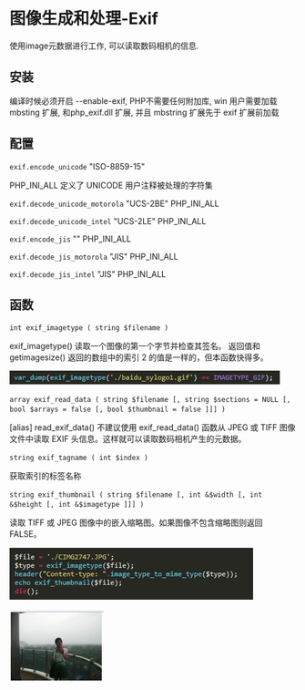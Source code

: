 # 图像生成和处理-Exif

使用image元数据进行工作, 可以读取数码相机的信息.


## 安装

编译时候必须开启 --enable-exif, PHP不需要任何附加库, win 用户需要加载 mbsting 扩展, 和php_exif.dll 扩展, 并且 mbstring 扩展先于 exif 扩展前加载

## 配置

`exif.encode_unicode` "ISO-8859-15" 

PHP_INI_ALL 定义了 UNICODE 用户注释被处理的字符集

`exif.decode_unicode_motorola` "UCS-2BE" 
PHP_INI_ALL  

`exif.decode_unicode_intel` "UCS-2LE" 
PHP_INI_ALL  

`exif.encode_jis`  "" 
PHP_INI_ALL  

`exif.decode_jis_motorola` "JIS" 
PHP_INI_ALL  

`exif.decode_jis_intel`  "JIS" 
PHP_INI_ALL  


## 函数 

`int exif_imagetype ( string $filename )`

exif_imagetype() 读取一个图像的第一个字节并检查其签名。 返回值和 getimagesize() 返回的数组中的索引 2 的值是一样的，但本函数快得多。 

![-w356](/_static/images/media/15935349150225/15935350518401.jpg)


`array exif_read_data ( string $filename [, string $sections = NULL [, bool $arrays = false [, bool $thumbnail = false ]]] )`

[alias] read_exif_data() 不建议使用
     exif_read_data() 函数从 JPEG 或 TIFF 图像文件中读取 EXIF 头信息。这样就可以读取数码相机产生的元数据。 

`string exif_tagname ( int $index )`

获取索引的标签名称

`string exif_thumbnail ( string $filename [, int &$width [, int &$height [, int &$imagetype ]]] )`

读取 TIFF 或 JPEG 图像中的嵌入缩略图。如果图像不包含缩略图则返回 FALSE。 

![-w321](/_static/images/media/15935349150225/15935350462982.jpg)


![-w123](/_static/images/media/15935349150225/15935350400946.jpg)
     



















